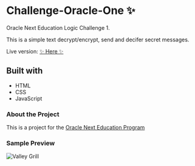 # Challenge-Oracle-One ✨

Oracle Next Education Logic Challenge 1.

This is a simple text decrypt/encrypt, send and decifer secret messages.

Live version: [✨ Here ✨](https://diana2x.github.io/Challenge-Oracle-One/)

## Built with

- HTML
- CSS
- JavaScript

### About the Project

This is a project for the [Oracle Next Education Program](https://www.oracle.com/lad/education/oracle-next-education/)

### Sample Preview

![Valley Grill ](https://i.gyazo.com/90f4c53896f50e411b707c8377efa5df.png)
